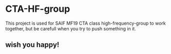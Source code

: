 # CTA-HF-group
This project is used for SAIF MF19 CTA class high-frequency-group to work together, but be carefull when you try to push something in it.

## wish you happy!
